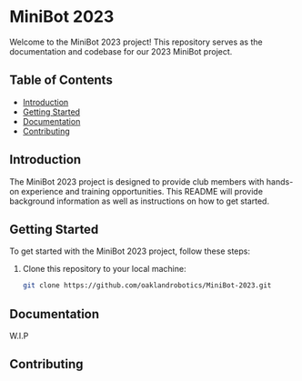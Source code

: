 # MiniBot 2023

Welcome to the MiniBot 2023 project! This repository serves as the documentation and codebase for our 2023 MiniBot project.

## Table of Contents

- [Introduction](#introduction)
- [Getting Started](#getting-started)
- [Documentation](#documentation)
- [Contributing](#contributing)

## Introduction

The MiniBot 2023 project is designed to provide club members with hands-on experience and training opportunities. This README will provide background information as well as instructions on how to get started. 

## Getting Started

To get started with the MiniBot 2023 project, follow these steps:

1. Clone this repository to your local machine:

   ```bash
   git clone https://github.com/oaklandrobotics/MiniBot-2023.git

## Documentation

W.I.P

## Contributing


